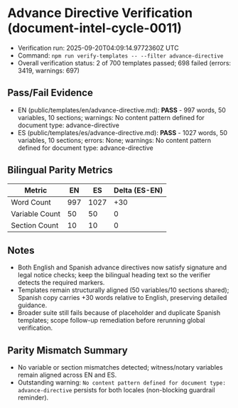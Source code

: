 # Advance Directive Verification (document-intel-cycle-0011)

- Verification run: 2025-09-20T04:09:14.9772360Z UTC
- Command: `npm run verify-templates -- --filter advance-directive`
- Overall verification status: 2 of 700 templates passed; 698 failed (errors: 3419, warnings: 697)

## Pass/Fail Evidence
- EN (public/templates/en/advance-directive.md): **PASS** - 997 words, 50 variables, 10 sections; warnings: No content pattern defined for document type: advance-directive
- ES (public/templates/es/advance-directive.md): **PASS** - 1027 words, 50 variables, 10 sections; errors: None; warnings: No content pattern defined for document type: advance-directive

## Bilingual Parity Metrics

| Metric | EN | ES | Delta (ES-EN) |
| --- | --- | --- | --- |
| Word Count | 997 | 1027 | +30 |
| Variable Count | 50 | 50 | 0 |
| Section Count | 10 | 10 | 0 |

## Notes
- Both English and Spanish advance directives now satisfy signature and legal notice checks; keep the bilingual heading text so the verifier detects the required markers.
- Templates remain structurally aligned (50 variables/10 sections shared); Spanish copy carries +30 words relative to English, preserving detailed guidance.
- Broader suite still fails because of placeholder and duplicate Spanish templates; scope follow-up remediation before rerunning global verification.

## Parity Mismatch Summary

- No variable or section mismatches detected; witness/notary variables remain aligned across EN and ES.
- Outstanding warning: `No content pattern defined for document type: advance-directive` persists for both locales (non-blocking guardrail reminder).
